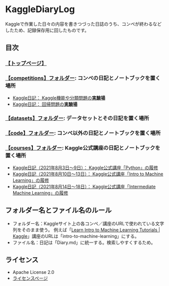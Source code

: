 KaggleDiaryLog
==============

Kaggleで作業した日々の内容を書きつづった日誌のうち、コンペが終わるなどしたため、記録保存用に回したものです。

目次
-------------

### [【トップページ】](https://github.com/isshiki/KaggleDiaryLog)

### [【competitions】フォルダー](https://github.com/isshiki/KaggleDiaryLog/tree/main/competitions): コンペの日記とノートブックを置く場所

- [Kaggle日記： Kaggle機能や分類問題の**実験場**](https://github.com/isshiki/KaggleDiaryLog/blob/main/competitions/titanic/Diary.md)
- [Kaggle日記： 回帰問題の**実験場**](https://github.com/isshiki/KaggleDiaryLog/blob/main/competitions/house-prices-advanced-regression-techniques/Diary.md)

### [【datasets】フォルダー](https://github.com/isshiki/KaggleDiaryLog/tree/main/datasets): データセットとその日記を置く場所

### [【code】フォルダー](https://github.com/isshiki/KaggleDiaryLog/tree/main/code): コンペ以外の日記とノートブックを置く場所

### [【courses】フォルダー](https://github.com/isshiki/KaggleDiaryLog/tree/main/courses): Kaggle公式講座の日記とノートブックを置く場所

- [Kaggle日記（2021年8月3日～9日）： Kaggle公式講座「Python」の履修](https://github.com/isshiki/KaggleDiaryLog/blob/main/courses/python/Diary.md)
- [Kaggle日記（2021年8月10日～13日）： Kaggle公式講座「Intro to Machine Learning」の履修](https://github.com/isshiki/KaggleDiaryLog/blob/main/courses/intro-to-machine-learning/Diary.md)
- [Kaggle日記（2021年8月14日～18日）： Kaggle公式講座「Intermediate Machine Learning」の履修](https://github.com/isshiki/KaggleDiaryLog/blob/main/courses/intermediate-machine-learning/Diary.md)

フォルダー名とファイル名のルール
-------------

- フォルダー名：Kaggleサイト上の各コンペ／講座のURLで使われている文字列をそのまま使う。
  例えば「[Learn Intro to Machine Learning Tutorials | Kaggle](https://www.kaggle.com/learn/intro-to-machine-learning)」講座のURLは「intro-to-machine-learning」にする。
- ファイル名：日記は「Diary.md」に統一する。検索しやすくするため。

ライセンス
-------------

- Apache License 2.0
- [ライセンスページ](https://github.com/isshiki/KaggleDiaryLog/blob/main/LICENSE)
